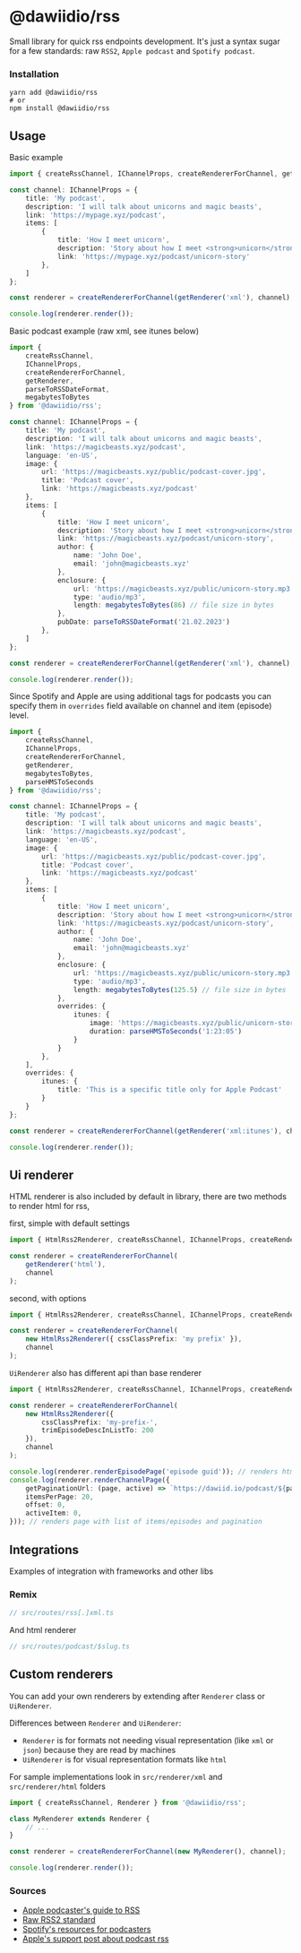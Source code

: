 # @dawiidio/rss 

Small library for quick rss endpoints development. It's just a
syntax sugar for a few standards: raw `RSS2`, `Apple podcast` and `Spotify podcast`.

### Installation

```shell
yarn add @dawiidio/rss
# or
npm install @dawiidio/rss
```

## Usage

Basic example

```typescript
import { createRssChannel, IChannelProps, createRendererForChannel, getRenderer } from '@dawiidio/rss';

const channel: IChannelProps = {
    title: 'My podcast',
    description: 'I will talk about unicorns and magic beasts',
    link: 'https://mypage.xyz/podcast',
    items: [
        {
            title: 'How I meet unicorn',
            description: 'Story about how I meet <strong>unicorn</strong> for the first time!',
            link: 'https://mypage.xyz/podcast/unicorn-story'
        },
    ]
};

const renderer = createRendererForChannel(getRenderer('xml'), channel);

console.log(renderer.render());
```

Basic podcast example (raw xml, see itunes below)

```typescript
import { 
    createRssChannel, 
    IChannelProps,
    createRendererForChannel,
    getRenderer,
    parseToRSSDateFormat,
    megabytesToBytes
} from '@dawiidio/rss';

const channel: IChannelProps = {
    title: 'My podcast',
    description: 'I will talk about unicorns and magic beasts',
    link: 'https://magicbeasts.xyz/podcast',
    language: 'en-US',
    image: {
        url: 'https://magicbeasts.xyz/public/podcast-cover.jpg',
        title: 'Podcast cover',
        link: 'https://magicbeasts.xyz/podcast'
    },
    items: [
        {
            title: 'How I meet unicorn',
            description: 'Story about how I meet <strong>unicorn</strong> for the first time!',
            link: 'https://magicbeasts.xyz/podcast/unicorn-story',
            author: {
                name: 'John Doe',
                email: 'john@magicbeasts.xyz'
            },
            enclosure: {
                url: 'https://magicbeasts.xyz/public/unicorn-story.mp3',
                type: 'audio/mp3',
                length: megabytesToBytes(86) // file size in bytes
            },
            pubDate: parseToRSSDateFormat('21.02.2023')
        },
    ]
};

const renderer = createRendererForChannel(getRenderer('xml'), channel);

console.log(renderer.render());
```

Since Spotify and Apple are using additional tags for podcasts you can specify them
in `overrides` field available on channel and item (episode) level.

```typescript
import { 
    createRssChannel,
    IChannelProps,
    createRendererForChannel,
    getRenderer,
    megabytesToBytes,
    parseHMSToSeconds
} from '@dawiidio/rss';

const channel: IChannelProps = {
    title: 'My podcast',
    description: 'I will talk about unicorns and magic beasts',
    link: 'https://magicbeasts.xyz/podcast',
    language: 'en-US',
    image: {
        url: 'https://magicbeasts.xyz/public/podcast-cover.jpg',
        title: 'Podcast cover',
        link: 'https://magicbeasts.xyz/podcast'
    },
    items: [
        {
            title: 'How I meet unicorn',
            description: 'Story about how I meet <strong>unicorn</strong> for the first time!',
            link: 'https://magicbeasts.xyz/podcast/unicorn-story',
            author: {
                name: 'John Doe',
                email: 'john@magicbeasts.xyz'
            },
            enclosure: {
                url: 'https://magicbeasts.xyz/public/unicorn-story.mp3',
                type: 'audio/mp3',
                length: megabytesToBytes(125.5) // file size in bytes
            },
            overrides: {
                itunes: {
                    image: 'https://magicbeasts.xyz/public/unicorn-story-cover.jpg',
                    duration: parseHMSToSeconds('1:23:05')
                }
            }
        },
    ],
    overrides: {
        itunes: {
            title: 'This is a specific title only for Apple Podcast'
        }
    }
};

const renderer = createRendererForChannel(getRenderer('xml:itunes'), channel);

console.log(renderer.render());
```

## Ui renderer
HTML renderer is also included by default in library, there are two methods to render html for rss,

first, simple with default settings
```typescript
import { HtmlRss2Renderer, createRssChannel, IChannelProps, createRendererForChannel, getRenderer } from '@dawiidio/rss';

const renderer = createRendererForChannel(
    getRenderer('html'),
    channel
);
```

second, with options 
```typescript
import { HtmlRss2Renderer, createRssChannel, IChannelProps, createRendererForChannel, getRenderer } from '@dawiidio/rss';

const renderer = createRendererForChannel(
    new HtmlRss2Renderer({ cssClassPrefix: 'my prefix' }),
    channel
);
```

`UiRenderer` also has different api than base renderer

```typescript
import { HtmlRss2Renderer, createRssChannel, IChannelProps, createRendererForChannel, getRenderer } from '@dawiidio/rss';

const renderer = createRendererForChannel(
    new HtmlRss2Renderer({ 
        cssClassPrefix: 'my-prefix-',
        trimEpisodeDescInListTo: 200
    }),
    channel
);

console.log(renderer.renderEpisodePage('episode guid')); // renders html for single item/episode
console.log(renderer.renderChannelPage({
    getPaginationUrl: (page, active) => `https://dawiid.io/podcast/${page}`,
    itemsPerPage: 20,
    offset: 0,
    activeItem: 0,
})); // renders page with list of items/episodes and pagination
```

## Integrations
Examples of integration with frameworks and other libs

### Remix

```typescript
// src/routes/rss[.]xml.ts

```

And html renderer
```typescript
// src/routes/podcast/$slug.ts

```

## Custom renderers
You can add your own renderers by extending after `Renderer` class or `UiRenderer`.

Differences between `Renderer` and `UiRenderer`:
- `Renderer` is for formats not needing visual representation (like `xml` or `json`) because they are read by machines 
- `UiRenderer` is for visual representation formats like `html`

For sample implementations look in `src/renderer/xml` and `src/renderer/html` folders

```typescript
import { createRssChannel, Renderer } from '@dawiidio/rss';

class MyRenderer extends Renderer {
    // ...
}

const renderer = createRendererForChannel(new MyRenderer(), channel);

console.log(renderer.render());
```

### Sources
- [Apple podcaster's guide to RSS](https://help.apple.com/itc/podcasts_connect/#/itcb54353390)
- [Raw RSS2 standard](https://validator.w3.org/feed/docs/rss2.html)
- [Spotify's resources for podcasters](https://support.spotifyforpodcasters.com/hc/en-us)
- [Apple's support post about podcast rss](https://podcasters.apple.com/support/823-podcast-requirements)
